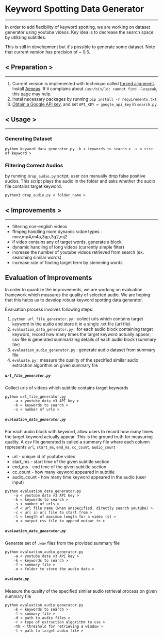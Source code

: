# Keyword Spotting Data Generator
---
In order to add flexibility of keyword spotting, we are working on dataset generator using youtube videos. Key idea is to decrease the search space by utilizing subtitles.

This is still in development but it's possible to generate some dataset.
Note that current version has precision of ~ 0.5.

## < Preparation >
___
1. Current version is implemented with technique called [forced alignment](https://github.com/pettarin/forced-alignment-tools#definition-of-forced-alignment). Install [Aeneas](https://github.com/readbeyond/aeneas#system-requirements-supported-platforms-and-installation). If it complains about `/usr/bin/ld: cannot find -lespeak`, this [page](https://github.com/readbeyond/aeneas/issues/189) may help.
2. Instal necessary packages by running `pip install -r requirements.txt`
3. [Obtain a Google API key](https://support.google.com/googleapi/answer/6158862?hl=en), and set `API_KEY = google_api_key` in `search.py`

## < Usage >
___
### Generating Dataset

```
python keyword_data_generator.py -k < keywords to search > -s < size of keyword >
```

### Filtering Correct Audios
by running `drop_audio.py` script, user can manually drop false positive audios. This script plays the audio in the folder and asks whether the audio file contains target keyword.

```
python3 drop_audio.py < folder_name >
```

## < Improvements >
___
- filtering non-english videos
- ffmpeg handling more dynamic vidoe types : mov,mp4,m4a,3gp,3g2,mj2
- if video contains any of target words, generate a block
- dynamic handling of long videos (currently simple filter)
- increase the number of youtube videos retrieved from search (ex. searching similar words)
- increase rate of finding target term by stemming words

## Evaluation of Improvements
In order to quantize the improvements, we are working on evaluation framework which measures the quality of selected audio. We are hoping that this helps us to develop robust keyword spotting data generator.

Evaluation process involves following steps:

1. `python url_file_generator.py` : collect urls which contains target keyword in the audio and store it in a single .txt file (url file)
2. `evaluation_data_generator.py` : for each audio block containing target keyword, record how many times the target keyword actually appear; csv file is generated summarizing details of each audio block (summary file)
3. `evaluation_audio_generator.py` : generate audio dataset from summary file
4. `evaluate.py` : measure the quality of the specified similar audio extraction algorithm on given summary file

##### `url_file_generator.py`
Collect urls of videos which subtitle contains target keywords

```
python url_file_generator.py
	-a < youtube data v3 API key >
	-k < keywords to search >
	-s < number of urls >
```

##### `evaluation_data_generator.py`
For each audio block with keyword, allow users to record how many times the target keyword actually appear. This is the ground truth for measuring quality.
A csv file generated is called a summary file where each column represents `url`, `start_ms`, `end_ms`, `cc_count`, `audio_count`
- url - unique id of youtube video
- start_ms - start time of the given subtitle section
- end_ms - end time of the given subtitle section
- cc_count - how many keyword appeared in subtitle
- audio_count - how many time keyword appeared in the audio (user input)

```
python evaluation_data_generator.py
	-a < youtube data v3 API key >
	-k < keywords to search >
	-s < number of urls > 
	-f < url file name (when unspecified, directly search youtube) >
	-c < url in url file to start from >
	-l < length of maximum length for a video (s) >
	-o < output csv file to append output to >
```

##### `evaluation_data_generator.py`
Generate set of `.wav` files from the provided summary file

```
python evaluation_audio_generator.py
	-a < youtube data v3 API key >
	-k < keywords to search >
	-f < summary file >
	-o < folder to store the audio data >
```

##### `evaluate.py`
Measure the quality of the specified similar audio retrieval process on given summary file

```
python evaluation_audio_generator.py
	-k < keywords to search >
	-f < summary file >
	-d < path to audio files >
	-r < type of extraction algorithm to use >
	-th < threshold for retrieving a window >
	-t < path to target audio file >
```